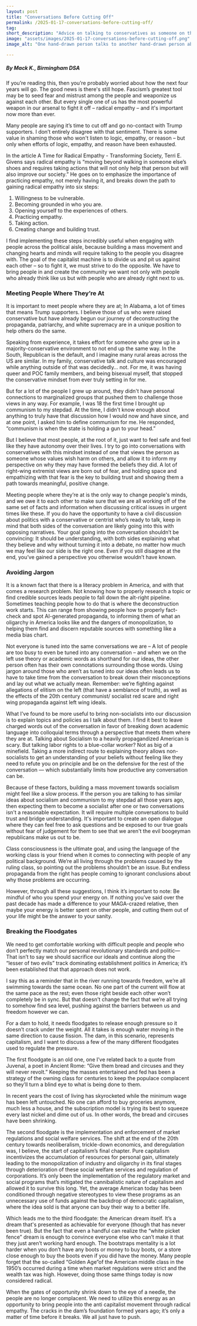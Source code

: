 ```yaml
---
layout: post 
title: "Conversations Before Cutting Off" 
permalink: /2025-01-17-conversations-before-cutting-off/
tag: 
short_description: "Advice on talking to conservatives as someone on the Left."
image: "assets/images/2025-01-17-conversations-before-cutting-off.png"
image_alt: "One hand-drawn person talks to another hand-drawn person about socialism, as represented by a pink speech bubble with a rose in it."

---
```


<h5>By Mack K., Birmingham DSA</h5>

If you’re reading this, then you’re probably worried about how the next four years will go. The good news is there's still hope. Fascism’s greatest tool may be to seed fear and mistrust among the people and weaponize us against each other. But every single one of us has the most powerful weapon in our arsenal to fight it off – radical empathy – and it's important now more than ever. 

Many people are saying it’s time to cut off and go no-contact with Trump supporters. I don’t entirely disagree with that sentiment. There is some value in shaming those who won't listen to logic, empathy, or reason – but only when efforts of logic, empathy, and reason have been exhausted. 

In the article A Time for Radical Empathy - Transforming Society, Terri E. Givens says radical empathy is “moving beyond walking in someone else’s shoes and requires taking actions that will not only help that person but will also improve our society.” He goes on to emphasize the importance of practicing empathy, not merely having it, and breaks down the path to gaining radical empathy into six steps:
<ol>
<li>Willingness to be vulnerable.
<li>Becoming grounded in who you are.
<li>Opening yourself to the experiences of others.
<li>Practicing empathy.
<li>Taking action.
<li>Creating change and building trust.
</ol>
 I find implementing these steps incredibly useful when engaging with people across the political aisle, because building a mass movement and changing hearts and minds will require talking to the people you disagree with. The goal of the capitalist machine is to divide us and pit us against each other – so to fight it, we must strive to do the opposite. We have to bring people in and create the community we want not only with people who already think like us but with people who are already right next to us. 

<h3>Meeting People Where They’re At</h3>

It is important to meet people where they are at; In Alabama, a lot of times that means Trump supporters. I believe those of us who were raised conservative but have already begun our journey of deconstructing the propaganda, patriarchy, and white supremacy are in a unique position to help others do the same. 

Speaking from experience, it takes effort for someone who grew up in a majority-conservative environment to not end up the same way. In the South, Republican is the default, and I imagine many rural areas across the US are similar. In my family, conservative talk and culture was encouraged while anything outside of that was decidedly… not. For me, it was having queer and POC family members, and being bisexual myself, that stopped the conservative mindset from ever truly setting in for me. 

But for a lot of the people I grew up around, they didn't have personal connections to marginalized groups that pushed them to challenge those views in any way. For example, I was 18 the first time I brought up communism to my stepdad. At the time, I didn't know enough about anything to truly have that discussion how I would now and have since, and at one point, I asked him to define communism for me. He responded, “communism is when the state is holding a gun to your head.”

But I believe that most people, at the root of it, just want to feel safe and feel like they have autonomy over their lives. I try to go into conversations with conservatives with this mindset instead of one that views the person as someone whose values wish harm on others, and allow it to inform my perspective on why they may have formed the beliefs they did. A lot of right-wing extremist views are born out of fear, and holding space and empathizing with that fear is the key to building trust and showing them a path towards meaningful, positive change.

Meeting people where they’re at is the only way to change people's minds, and we owe it to each other to make sure that we are all working off of the same set of facts and information when discussing critical issues in urgent times like these. If you do have the opportunity to have a civil discussion about politics with a conservative or centrist who’s ready to talk, keep in mind that both sides of the conversation are likely going into this with opposing narratives. Your goal going into the conversation shouldn’t be convincing: It should be understanding, with both sides explaining what they believe and why without turning it into a debate, no matter how much we may feel like our side is the right one. Even if you still disagree at the end, you’ve gained a perspective you otherwise wouldn’t have known. 

<h3>Avoiding Jargon</h3>

It is a known fact that there is a literacy problem in America, and with that comes a research problem. Not knowing how to properly research a topic or find credible sources leads people to fall down the alt-right pipeline. Sometimes teaching people how to do that is where the deconstruction work starts. This can range from showing people how to properly fact-check and spot AI-generated propaganda, to informing them of what an oligarchy in America looks like and the dangers of monopolization, to helping them find and discern reputable sources with something like a media bias chart. 

Not everyone is tuned into the same conversations we are – A lot of people are too busy to even be tuned into any conversation – and when we on the left use theory or academic words as shorthand for our ideas, the other person often has their own connotations surrounding those words. Using jargon around those who aren’t as tuned into our ideas often leads us to have to take time from the conversation to break down their misconceptions and lay out what we actually mean. Remember: we’re fighting against allegations of elitism on the left (that have a semblance of truth), as well as the effects of the 20th century communist/ socialist red scare and right wing propaganda against left wing ideals. 

What I’ve found to be more useful to bring non-socialists into our discussion is to explain topics and policies as I talk about them. I find it best to leave charged words out of the conversation in favor of breaking down academic language into colloquial terms through a perspective that meets them where they are at. Talking about Socialism to a heavily propagandized American is scary. But talking labor rights to a blue-collar worker? Not as big of a minefield. Taking a more indirect route to explaining theory allows non-socialists to get an understanding of your beliefs without feeling like they need to refute you on principle and be on the defensive for the rest of the conversation — which substantially limits how productive any conversation can be. 

Because of these factors, building a mass movement towards socialism might feel like a slow process. If the person you are talking to has similar ideas about socialism and communism to my stepdad all those years ago, then expecting them to become a socialist after one or two conversations isn't a reasonable expectation. It will require multiple conversations to build trust and bridge understanding. It's important to create an open dialogue where they can feel free to ask questions and be exposed to our true goals without fear of judgement for them to see that we aren't the evil boogeyman republicans make us out to be. 

Class consciousness is the ultimate goal, and using the language of the working class is your friend when it comes to connecting with people of any political background. We’re all living through the problems caused by the ruling class, so pointing out the problems shouldn’t be an issue. But endless propaganda from the right has people coming to ignorant conclusions about why those problems are occurring. 

However, through all these suggestions, I think it’s important to note: Be mindful of who you spend your energy on. If nothing you’ve said over the past decade has made a difference to your MAGA-crazed relative, then maybe your energy is better spent on other people, and cutting them out of your life might be the answer to your sanity.

<h3>Breaking the Floodgates</h3>

We need to get comfortable working with difficult people and people who don’t perfectly match our personal revolutionary standards and politic— That isn’t to say we should sacrifice our ideals and continue along the “lesser of two evils” track dominating establishment politics in America; it’s been established that that approach does not work.

I say this as a reminder that in the river running towards freedom, we’re all swimming towards the same ocean. No one part of the current will flow at the same pace as the rest; even those right beside each other won’t completely be in sync. But that doesn't change the fact that we’re all trying to somehow find sea level, pushing against the barriers between us and freedom however we can. 

For a dam to hold, it needs floodgates to release enough pressure so it doesn’t crack under the weight. All it takes is enough water moving in the same direction to cause fission. The dam, in this scenario, represents capitalism, and I want to discuss a few of the many different floodgates used to regulate the pressure.

The first floodgate is an old one, one I’ve related back to a quote from Juvenal, a poet in Ancient Rome: “Give them bread and circuses and they will never revolt.” Keeping the masses entertained and fed has been a strategy of the owning class for centuries to keep the populace complacent so they’ll turn a blind eye to what is being done to them. 

In recent years the cost of living has skyrocketed while the minimum wage has been left untouched. No one can afford to buy groceries anymore, much less a house, and the subscription model is trying its best to squeeze every last nickel and dime out of us. In other words, the bread and circuses have been shrinking.

The second floodgate is the implementation and enforcement of market regulations and social welfare services. The shift at the end of the 20th century towards neoliberalism, trickle-down economics, and deregulation was, I believe, the start of capitalism’s final chapter. Pure capitalism incentivizes the accumulation of resources for personal gain, ultimately leading to the monopolization of industry and oligarchy in its final stages through deterioration of these social welfare services and regulation of corporations. It’s only been the implementation of the regulatory market and social programs that’s mitigated the cannibalistic nature of capitalism and allowed it to survive this long. Yet, the average American today has been conditioned through negative stereotypes to view these programs as an unnecessary use of funds against the backdrop of democratic capitalism, where the idea sold is that anyone can buy their way to a better life.

Which leads me to the third floodgate: the American dream itself. It’s a dream that's presented as achievable for everyone (though that has never been true). But the fact that even a handful can realize the “white picket fence” dream is enough to convince everyone else who can’t make it that they just aren’t working hard enough. The bootstraps mentality is a lot harder when you don’t have any boots or money to buy boots, or a store close enough to buy the boots even if you did have the money. Many people forget that the so-called “Golden Age”of the American middle class in the 1950’s occurred during a time when market regulations were strict and the wealth tax was high. However, doing those same things today is now considered radical. 

When the gates of opportunity shrink down to the eye of a needle, the people are no longer complacent. We need to utilize this energy as an opportunity to bring people into the anti capitalist movement through radical empathy. The cracks in the dam’s foundation formed years ago; it’s only a matter of time before it breaks. We all just have to push. 

